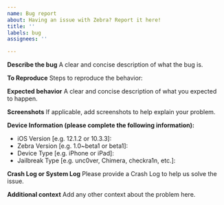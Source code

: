 ```yaml
---
name: Bug report
about: Having an issue with Zebra? Report it here!
title: ''
labels: bug
assignees: ''

---
```


**Describe the bug**
A clear and concise description of what the bug is.

**To Reproduce**
Steps to reproduce the behavior:

**Expected behavior**
A clear and concise description of what you expected to happen.

**Screenshots**
If applicable, add screenshots to help explain your problem.

**Device Information (please complete the following information):**
 - iOS Version [e.g. 12.1.2 or 10.3.3]: 
 - Zebra Version [e.g. 1.0\~beta1 or beta1]: 
 - Device Type [e.g. iPhone or iPad]: 
 - Jailbreak Type [e.g. unc0ver, Chimera, checkra1n, etc.]: 

**Crash Log or System Log**
Please provide a Crash Log to help us solve the issue.

**Additional context**
Add any other context about the problem here.
